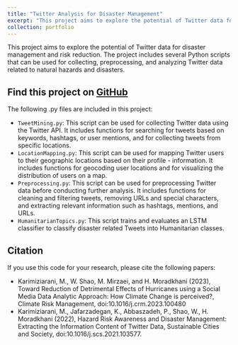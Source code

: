 ```yaml
---
title: "Twitter Analysis for Disaster Management"
excerpt: "This project aims to explore the potential of Twitter data for disaster management and risk reduction. The project includes several Python scripts that can be used for collecting, preprocessing, and analyzing Twitter data related to natural hazards and disasters. <br><br/><img src='/images/DisasterTweet.png'>"
collection: portfolio
---
```


This project aims to explore the potential of Twitter data for disaster management and risk reduction. The project includes several Python scripts that can be used for collecting, preprocessing, and analyzing Twitter data related to natural hazards and disasters.

## Find this project on  [GitHub](https://github.com/sepehrkrz/TwitterAnalysis-DisasterManagement)
The following .py files are included in this project:

- `TweetMining.py`: This script can be used for collecting Twitter data using the Twitter API. It includes functions for searching for tweets based on keywords, hashtags, or user mentions, and for collecting tweets from specific locations.
- `LocationMapping.py`: This script can be used for mapping Twitter users to their geographic locations based on their profile - information. It includes functions for geocoding user locations and for visualizing the distribution of users on a map.
- `Preprocessing.py`: This script can be used for preprocessing Twitter data before conducting further analysis. It includes functions for cleaning and filtering tweets, removing URLs and special characters, and extracting relevant information such as hashtags, mentions, and URLs.
- `HumanitarianTopics.py`: This script trains and evaluates an LSTM classifier to classify disaster related Tweets into Humanitarian classes.

## Citation
If you use this code for your research, please cite the following papers:

- Karimiziarani, M., W. Shao, M. Mirzaei, and H. Moradkhani (2023), Toward Reduction of Detrimental Effects of Hurricanes using a Social Media Data Analytic Approach: How Climate Change is perceived?, Climate Risk Management, doi:10.1016/j.crm.2023.100480
- Karimiziarani, M., Jafarzadegan, K., Abbaszadeh, P., Shao, W., H. Moradkhani (2022), Hazard Risk Awareness and Disaster Management: Extracting the Information Content of Twitter Data, Sustainable Cities and Society, doi:10.1016/j.scs.2021.103577.